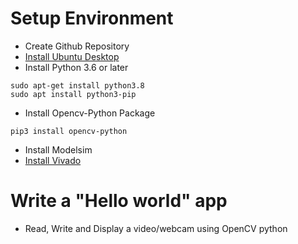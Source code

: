 # Setup Environment
* Create Github Repository
* [Install Ubuntu Desktop](https://ubuntu.com/download/desktop)
* Install Python 3.6 or later
```
sudo apt-get install python3.8
sudo apt install python3-pip
```
* Install Opencv-Python Package
```
pip3 install opencv-python
```
* Install Modelsim
* [Install Vivado](https://github.com/NguyenTruongHoangTrung/CE434.L21-Group3/blob/main/Assignment%201/H%C6%B0%E1%BB%9Bng%20d%E1%BA%ABn%20c%C3%A0i%20%C4%91%E1%BA%B7t%20vivado%202019.1%20tr%C3%AAn%20Ubuntu.pdf)
# Write a "Hello world" app
* Read, Write and Display a video/webcam using OpenCV python
